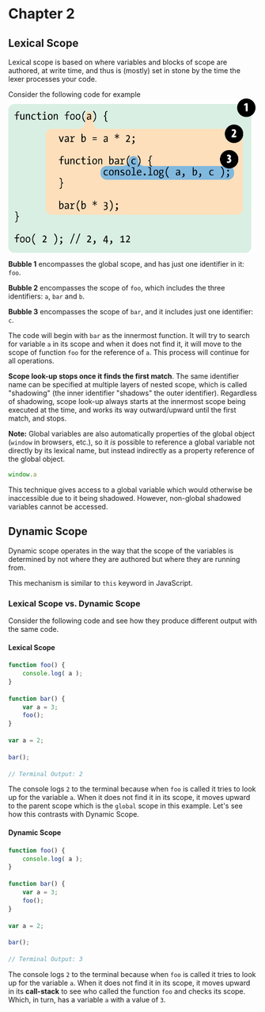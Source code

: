 # Chapter 2 

## Lexical Scope

Lexical scope is based on where variables and blocks of scope are authored, at write time, and thus is (mostly) set in stone by the time the lexer processes your code.

Consider the following code for example
<img src="img/ch2/fig1.png" style="display: block;" width="500">

**Bubble 1** encompasses the global scope, and has just one identifier in it: `foo`.

**Bubble 2** encompasses the scope of `foo`, which includes the three identifiers: `a`, `bar` and `b`.

**Bubble 3** encompasses the scope of `bar`, and it includes just one identifier: `c`.

The code will begin with `bar` as the innermost function. It will try to search for variable `a` in its scope and when it does not find it, it will move to the scope of function `foo` for the reference of `a`. This process will continue for all operations.

**Scope look-up stops once it finds the first match**. The same identifier name can be specified at multiple layers of nested scope, which is called "shadowing" (the inner identifier "shadows" the outer identifier). Regardless of shadowing, scope look-up always starts at the innermost scope being executed at the time, and works its way outward/upward until the first match, and stops.

**Note:** Global variables are also automatically properties of the global object (`window` in browsers, etc.), so it *is* possible to reference a global variable not directly by its lexical name, but instead indirectly as a property reference of the global object.

```js
window.a
```

This technique gives access to a global variable which would otherwise be inaccessible due to it being shadowed. However, non-global shadowed variables cannot be accessed.

## Dynamic Scope

Dynamic scope operates in the way that the scope of the variables is determined by not where they are authored but where they are running from. 

This mechanism is similar to `this` keyword in JavaScript.

### Lexical Scope vs. Dynamic Scope
Consider the following code and see how they produce different output with the same code.

#### Lexical Scope
```js
function foo() {
	console.log( a );
}

function bar() {
	var a = 3;
	foo();
}

var a = 2;

bar();

// Terminal Output: 2
```

The console logs `2` to the terminal because when `foo` is called it tries to look up for the variable `a`. When it does not find it in its scope, it moves upward to the parent scope which is the `global` scope in this example. Let's see how this contrasts with Dynamic Scope.

#### Dynamic Scope
```js
function foo() {
	console.log( a );
}

function bar() {
	var a = 3;
	foo();
}

var a = 2;

bar();

// Terminal Output: 3
```
The console logs `2` to the terminal because when `foo` is called it tries to look up for the variable `a`. When it does not find it in its scope, it moves upward in its **call-stack** to see who called the function `foo` and checks its scope. Which, in turn, has a variable `a` with a value of `3`.
